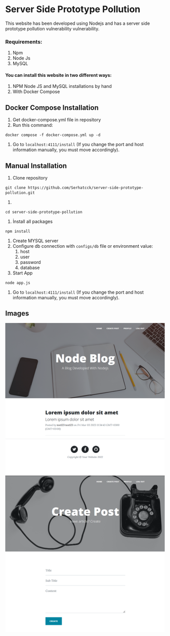 # Server Side Prototype Pollution

This website has been developed using Nodejs and has a server side prototype pollution vulnerability vulnerability.

### Requirements:

1. Npm
1. Node Js
1. MySQL


#### You can install this website in two different ways:
1. NPM Node JS and MySQL installations by hand
1. With Docker Compose


## Docker Compose Installation
1. Get docker-compose.yml file in repository
1. Run this command: 
```shell
docker compose -f docker-compose.yml up -d
```
1. Go to ```localhost:4111/install``` (If you change the port and host information manually, you must move accordingly).

## Manual Installation
1. Clone repository 
```shell 
git clone https://github.com/Serhatcck/server-side-prototype-pollution.git
```
1. 
```shell
cd server-side-prototype-pollution
```
1. İnstall all packages
```shell
npm install
```
1. Create MYSQL server
1. Configure db connection with `configs/db` file or environment value:
    1. host
    1. user
    1. password
    1. database
1. Start App
```shell
node app.js
```
1. Go to ```localhost:4111/install``` (If you change the port and host information manually, you must move accordingly).
    
## Images

![Server Side Prototype Pollution Web Site.](public/assets/img/home.png "This is a home page.")
![Server Side Prototype Pollution Web Site.](public/assets/img/create-post.png "This is a post page.")
